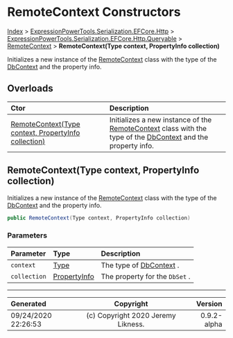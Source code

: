 ﻿# RemoteContext Constructors

[Index](../index.md) > [ExpressionPowerTools.Serialization.EFCore.Http](ExpressionPowerTools.Serialization.EFCore.Http.a.md) > [ExpressionPowerTools.Serialization.EFCore.Http.Queryable](ExpressionPowerTools.Serialization.EFCore.Http.Queryable.n.md) > [RemoteContext](ExpressionPowerTools.Serialization.EFCore.Http.Queryable.RemoteContext.cs.md) > **RemoteContext(Type context, PropertyInfo collection)**

Initializes a new instance of the [RemoteContext](ExpressionPowerTools.Serialization.EFCore.Http.Queryable.RemoteContext.cs.md) class with the
            type of the [DbContext](https://docs.microsoft.com/dotnet/api/microsoft.entityframeworkcore.dbcontext) and the property info.

## Overloads

| Ctor | Description |
| :-- | :-- |
| [RemoteContext(Type context, PropertyInfo collection)](#remotecontexttype-context-propertyinfo-collection) | Initializes a new instance of the [RemoteContext](ExpressionPowerTools.Serialization.EFCore.Http.Queryable.RemoteContext.cs.md) class with the            type of the [DbContext](https://docs.microsoft.com/dotnet/api/microsoft.entityframeworkcore.dbcontext) and the property info. |

## RemoteContext(Type context, PropertyInfo collection)

Initializes a new instance of the [RemoteContext](ExpressionPowerTools.Serialization.EFCore.Http.Queryable.RemoteContext.cs.md) class with the
            type of the [DbContext](https://docs.microsoft.com/dotnet/api/microsoft.entityframeworkcore.dbcontext) and the property info.

```csharp
public RemoteContext(Type context, PropertyInfo collection)
```

### Parameters

| Parameter | Type | Description |
| :-- | :-- | :-- |
| `context` | [Type](https://docs.microsoft.com/dotnet/api/system.type) | The type of [DbContext](https://docs.microsoft.com/dotnet/api/microsoft.entityframeworkcore.dbcontext) . |
| `collection` | [PropertyInfo](https://docs.microsoft.com/dotnet/api/system.reflection.propertyinfo) | The property for the `DbSet` . |



---

| Generated | Copyright | Version |
| :-- | :-: | --: |
| 09/24/2020 22:26:53 | (c) Copyright 2020 Jeremy Likness. | 0.9.2-alpha |
